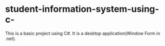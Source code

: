 # student-information-system-using-c-
This is a basic project using C#. It is a desktop application(Window Form in .net).
